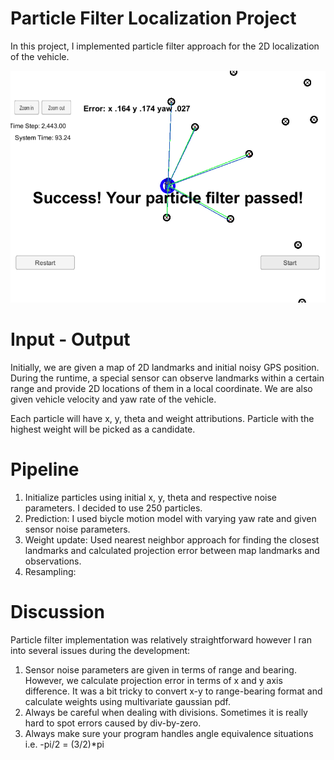 # Particle Filter Localization Project

In this project, I implemented particle filter approach for the 2D localization of the vehicle. 

![alt text](report/loc_success.png)

# Input - Output

Initially, we are given a map of 2D landmarks and initial noisy GPS position. During the runtime, a special sensor can observe landmarks within a certain range and provide 2D locations of them in a local coordinate. We are also given vehicle velocity and yaw rate of the vehicle.

Each particle will have x, y, theta and weight attributions. Particle with the highest weight will be picked as a candidate.

# Pipeline

1. Initialize particles using initial x, y, theta and respective noise parameters. I decided to use 250 particles.
2. Prediction: I used biycle motion model with varying yaw rate and given sensor noise parameters.
3. Weight update: Used nearest neighbor approach for finding the closest landmarks and calculated projection error between map landmarks and observations. 
4. Resampling: 


# Discussion

Particle filter implementation was relatively straightforward however I ran into several issues during the development:
1. Sensor noise parameters are given in terms of range and bearing. However, we calculate projection error in terms of x and y axis difference. It was a bit tricky to convert x-y to range-bearing format and calculate weights using multivariate gaussian pdf.
2. Always be careful when dealing with divisions. Sometimes it is really hard to spot errors caused by div-by-zero.
3. Always make sure your program handles angle equivalence situations i.e. -pi/2 = (3/2)*pi
